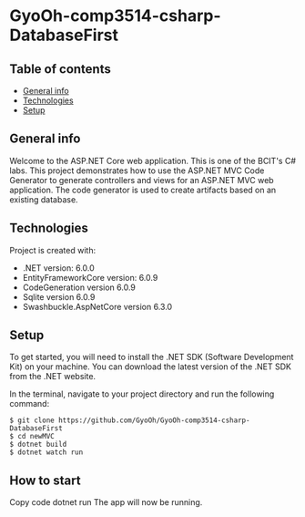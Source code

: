 # GyoOh-comp3514-csharp-DatabaseFirst

## Table of contents
- [General info](#general-info)
- [Technologies](#technologies)
- [Setup](#setup)

## General info
Welcome to the ASP.NET Core web application.
This is one of the BCIT's C# labs.
This project demonstrates how to use the ASP.NET MVC Code Generator to generate controllers and views for an ASP.NET MVC web application. 
The code generator is used to create artifacts based on an existing database.

## Technologies

Project is created with:

- .NET version: 6.0.0
- EntityFrameworkCore version: 6.0.9
- CodeGeneration version 6.0.9
- Sqlite version 6.0.9
- Swashbuckle.AspNetCore version 6.3.0

## Setup

To get started, you will need to install the .NET SDK (Software Development Kit) on your machine. 
You can download the latest version of the .NET SDK from the .NET website.

In the terminal, navigate to your project directory and run the following command:

```
$ git clone https://github.com/GyoOh/GyoOh-comp3514-csharp-DatabaseFirst
$ cd newMVC
$ dotnet build
$ dotnet watch run
```

## How to start

Copy code
dotnet run
The app will now be running.
